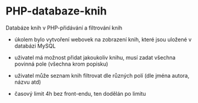# PHP-databaze-knih
Databáze knih v PHP-přidávání a filtrování knih
- úkolem bylo vytvoření webovek na zobrazení knih, které jsou uložené v databázi MySQL
- uživatel má možnost přidat jakoukoliv knihu, musí zadat všechna povinná pole (všechna krom popisku)
- uživatel může seznam knih filtrovat dle různých polí (dle jména autora, názvu atd)

- časový limit 4h bez front-endu, ten dodělán po limitu
